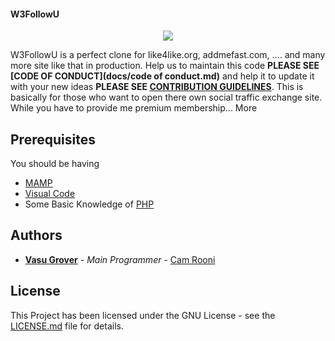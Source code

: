 #### W3FollowU

<p align="center">
  <img src="https://github.com/CamRooni/W3FollowU/blob/master/Logo.png">
</p>

W3FollowU is a perfect clone for like4like.org, addmefast.com, .... and many more site like that in production. Help us to maintain this code **PLEASE SEE [CODE OF CONDUCT](docs/code of conduct.md)** and help it to update it with your new ideas **PLEASE SEE [CONTRIBUTION GUIDELINES](docs/contribution.md)**. This is basically for those who want to open there own social traffic exchange site. While you have to provide me premium membership... More

## Prerequisites

You should be having 
* [MAMP](https://www.mamp.info/en/downloads/)
* [Visual Code](https://code.visualstudio.com/download)
* Some Basic Knowledge of [PHP](https://www.w3schools.com/php/)

## Authors

* **[Vasu Grover](https://www.instagram.com/not_coder_guy)** - *Main Programmer* - [Cam Rooni](https://github.com/CamRooni)

## License

This Project has been licensed under the GNU License - see the [LICENSE.md](LICENSE.md) file for details.
